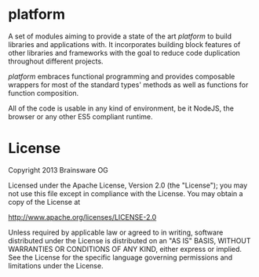 # platform

A set of modules aiming to provide a state of the art *platform* to build
libraries and applications with. It incorporates building block features of
other libraries and frameworks with the goal to reduce code duplication
throughout different projects.

*platform* embraces functional programming and provides composable wrappers for
most of the standard types' methods as well as functions for function
composition.

All of the code is usable in any kind of environment, be it NodeJS, the browser
or any other ES5 compliant runtime.

# License

Copyright 2013 Brainsware OG

Licensed under the Apache License, Version 2.0 (the "License");
you may not use this file except in compliance with the License.
You may obtain a copy of the License at

http://www.apache.org/licenses/LICENSE-2.0

Unless required by applicable law or agreed to in writing, software
distributed under the License is distributed on an "AS IS" BASIS,
WITHOUT WARRANTIES OR CONDITIONS OF ANY KIND, either express or implied.
See the License for the specific language governing permissions and
limitations under the License.
